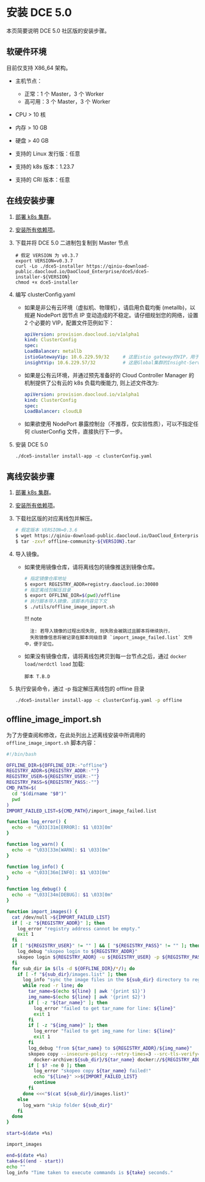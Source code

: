 # 安装 DCE 5.0

本页简要说明 DCE 5.0 社区版的安装步骤。

## 软硬件环境

目前仅支持 X86_64 架构。

- 主机节点：
    - 正常：1 个 Master，3 个 Worker
    - 高可用：3 个 Master，3 个 Worker
- CPU > 10 核
- 内存 > 10 GB
- 硬盘 > 40 GB

- 支持的 Linux 发行版：任意
- 支持的 k8s 版本：1.23.7
- 支持的 CRI 版本：任意

## 在线安装步骤

1. [部署 k8s 集群](install-k8s.md)。

2. [安装所有依赖项](install-tools.md)。

3. 下载并将 DCE 5.0 二进制包复制到 Master 节点

    ```shell
    # 假定 VERSION 为 v0.3.7
    export VERSION=v0.3.7
    curl -Lo ./dce5-installer https://qiniu-download-public.daocloud.io/DaoCloud_Enterprise/dce5/dce5-installer-${VERSION}
    chmod +x dce5-installer
    ```

4. 编写 clusterConfig.yaml

    - 如果是非公有云环境（虚拟机、物理机），请启用负载均衡 (metallb)，以规避 NodePort 因节点 IP 变动造成的不稳定。请仔细规划您的网络，设置 2 个必要的 VIP，配置文件范例如下：

        ```yaml
        apiVersion: provision.daocloud.io/v1alpha1
        kind: ClusterConfig
        spec:
        LoadBalancer: metallb
        istioGatewayVip: 10.6.229.59/32     # 这是istio gateway的VIP，用于如控制台等的入口
        insightVip: 10.6.229.57/32          # 这是Global集群的Insight-Server采集所有子集群的日志/指标/链路的网络路径所用的VIP
        ```
    
    - 如果是公有云环境，并通过预先准备好的 Cloud Controller Manager 的机制提供了公有云的 k8s 负载均衡能力, 则上述文件改为:

        ``` yaml
        apiVersion: provision.daocloud.io/v1alpha1
        kind: ClusterConfig
        spec:
        LoadBalancer: cloudLB
        ```

    - 如果欲使用 NodePort 暴露控制台（不推荐，仅实验性质），可以不指定任何 clusterConfig 文件，直接执行下一步。

5. 安装 DCE 5.0

    ```
    ./dce5-installer install-app -c clusterConfig.yaml
    ```

## 离线安装步骤

1. [部署 k8s 集群](install-k8s.md)。

2. [安装所有依赖项](install-tools.md)。

3. 下载社区版的对应离线包并解压。

    ``` bash
    # 假定版本 VERSION=0.3.6
    $ wget https://qiniu-download-public.daocloud.io/DaoCloud_Enterprise/dce5/offline-community-${VERSION}.tar
    $ tar -zxvf offline-community-${VERSION}.tar
    ```

4. 导入镜像。

    - 如果使用镜像仓库，请将离线包的镜像推送到镜像仓库。

        ```bash
        # 指定镜像仓库地址
        $ export REGISTRY_ADDR=registry.daocloud.io:30080
        # 指定离线包解压目录
        $ export OFFLINE_DIR=$(pwd)/offline
        # 执行脚本导入镜像，该脚本内容见下文
        $ ./utils/offline_image_import.sh
        ```

        !!! note

            注: 若导入镜像的过程出现失败, 则失败会被跳过且脚本将继续执行，
            失败镜像信息将被记录在脚本同级目录 `import_image_failed.list` 文件中，便于定位。

    - 如果没有镜像仓库，请将离线包拷贝到每一台节点之后，通过 `docker load/nerdctl load` 加载:

        ```
        脚本 T.B.D
        ```

5. 执行安装命令，通过 -p 指定解压离线包的 offline 目录

    ``` bash
    ./dce5-installer install-app -c clusterConfig.yaml -p offline
    ```

## offline_image_import.sh

为了方便查阅和修改，在此处列出上述离线安装中所调用的 `offline_image_import.sh` 脚本内容：

```bash
#!/bin/bash

OFFLINE_DIR=${OFFLINE_DIR:-"offline"}
REGISTRY_ADDR=${REGISTRY_ADDR:-""}
REGISTRY_USER=${REGISTRY_USER:-""}
REGISTRY_PASS=${REGISTRY_PASS:-""}
CMD_PATH=$(
  cd "$(dirname "$0")"
  pwd
)
IMPORT_FAILED_LIST=${CMD_PATH}/import_image_failed.list

function log_error() {
  echo -e "\033[31m[ERROR]: $1 \033[0m"
}

function log_warn() {
  echo -e "\033[33m[WARN]: $1 \033[0m"
}

function log_info() {
  echo -e "\033[36m[INFO]: $1 \033[0m"
}

function log_debug() {
  echo -e "\033[34m[DEBUG]: $1 \033[0m"
}

function import_images() {
  cat /dev/null >${IMPORT_FAILED_LIST}
  if [ -z "${REGISTRY_ADDR}" ]; then
    log_error "registry address cannot be empty."
    exit 1
  fi
  if [ "${REGISTRY_USER}" != "" ] && [ "${REGISTRY_PASS}" != "" ]; then
    log_debug "skopeo login to ${REGISTRY_ADDR}"
    skopeo login ${REGISTRY_ADDR} -u ${REGISTRY_USER} -p ${REGISTRY_PASS} --tls-verify=false
  fi
  for sub_dir in $(ls -d ${OFFLINE_DIR}/*/); do
    if [ -f "${sub_dir}/images.list" ]; then
      log_info "sync the image files in the ${sub_dir} directory to registry."
      while read -r line; do
        tar_name=$(echo ${line} | awk '{print $1}')
        img_name=$(echo ${line} | awk '{print $2}')
        if [ -z "${tar_name}" ]; then
          log_error "failed to get tar_name for line: ${line}"
          exit 1
        fi
        if [ -z "${img_name}" ]; then
          log_error "failed to get img_name for line: ${line}"
          exit 1
        fi
        log_debug "from ${tar_name} to ${REGISTRY_ADDR}/${img_name}"
        skopeo copy --insecure-policy --retry-times=3 --src-tls-verify=false --dest-tls-verify=false \
          docker-archive:${sub_dir}/${tar_name} docker://${REGISTRY_ADDR}/${img_name}
        if [ $? -ne 0 ]; then
          log_error "skopeo copy ${tar_name} failed!"
          echo "${line}" >>${IMPORT_FAILED_LIST}
          continue
        fi
      done <<<"$(cat ${sub_dir}/images.list)"
    else
      log_warn "skip folder ${sub_dir}"
    fi
  done
}

start=$(date +%s)

import_images

end=$(date +%s)
take=$((end - start))
echo ""
log_info "Time taken to execute commands is ${take} seconds."
```